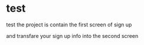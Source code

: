 # test
test
the project is contain the first screen of sign up

and transfare your sign up info into the second screen

